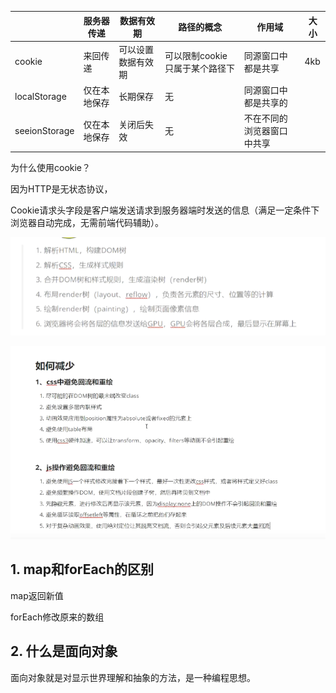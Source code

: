 |               | 服务器传递  | 数据有效期     | 路径的概念              | 作用域           | 大小   |
| ------------- | ------ | --------- | ------------------ | ------------- | ---- |
| cookie        | 来回传递   | 可以设置数据有效期 | 可以限制cookie只属于某个路径下 | 同源窗口中都是共享     | 4kb  |
| localStorage  | 仅在本地保存 | 长期保存      | 无                  | 同源窗口中都是共享的    |      |
| seeionStorage | 仅在本地保存 | 关闭后失效     | 无                  | 不在不同的浏览器窗口中共享 |      |

为什么使用cookie？

因为HTTP是无状态协议，



Cookie请求头字段是客户端发送请求到服务器端时发送的信息（满足一定条件下浏览器自动完成，无需前端代码辅助）。









![image-20220411181041352](浏览器缓存.assets/image-20220411181041352.png)







![image-20220411182327354](浏览器缓存.assets/image-20220411182327354.png)

































## 1. map和forEach的区别

map返回新值

forEach修改原来的数组



## 2. 什么是面向对象

面向对象就是对显示世界理解和抽象的方法，是一种编程思想。





























































